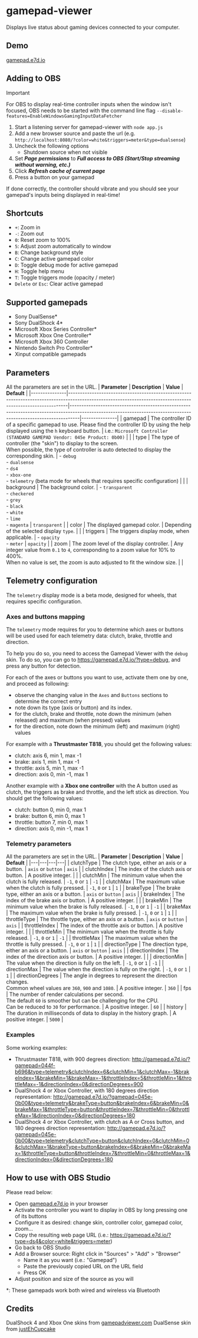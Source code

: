 # gamepad-viewer

Displays live status about gaming devices connected to your computer.

## Demo

[gamepad.e7d.io](https://gamepad.e7d.io/)

## Adding to OBS

> [!IMPORTANT]
> For OBS to display real-time controller inputs when the window isn't focused, OBS needs to be started with the command line flag `--disable-features=EnableWindowsGamingInputDataFetcher`

1. Start a listening server for gamepad-viewer with `node app.js`
2. Add a new browser source and paste the url (e.g. `http://localhost:8080/?color=white&triggers=meter&type=dualsense`)
3. Uncheck the following options
    - Shutdown source when not visible
4. Set **_Page permissions_** to **_Full access to OBS (Start/Stop streaming without warning, etc.)_**
5. Click **_Refresh cache of current page_**
6. Press a button on your gamepad

If done correctly, the controller should vibrate and you should see your gamepad's inputs being displayed in real-time!

## Shortcuts

- `+`: Zoom in
- `-`: Zoom out
- `0`: Reset zoom to 100%
- `5`: Adjust zoom automatically to window
- `B`: Change background style
- `C`: Change active gamepad color
- `D`: Toggle debug mode for active gamepad
- `H`: Toggle help menu
- `T`: Toggle triggers mode (opacity / meter)
- `Delete` or `Esc`: Clear active gamepad

## Supported gamepads

- Sony DualSense\*
- Sony DualShock 4\*
- Microsoft Xbox Series Controller\*
- Microsoft Xbox One Controller\*
- Microsoft Xbox 360 Controller
- Nintendo Switch Pro Controller\*
- Xinput compatible gamepads

## Parameters

All the parameters are set in the URL.
| **Parameter** | **Description** | **Value** | **Default** |
|---------------|------------------------------------------------------------------------------------------------------------------------------------------------------------|----------------------------------------------------------------------------------------------------------------------------------------------------------------|---------------|
| gamepad | The controller ID of a specific gamepad to use. Please find the controller ID by using the help displayed using the `h` keyboard button. | i.e.: `Microsoft Controller (STANDARD GAMEPAD Vendor: 045e Product: 0b00)` | |
| type | The type of controller (the "skin") to display to the screen.<br>When possible, the type of controller is auto detected to display the corresponding skin. | - `debug`<br>- `dualsense`<br>- `ds4`<br>- `xbox-one`<br>- `telemetry` (beta mode for wheels that requires specific configuration) | |
| background | The background color. | - `transparent`<br>- `checkered`<br>- `grey`<br>- `black`<br>- `white`<br>- `lime`<br>- `magenta` | `transparent` |
| color | The displayed gamepad color. | Depending of the selected display `type`. | |
| triggers | The triggers display mode, when applicable. | - `opacity`<br>- `meter` | `opacity` |
| zoom | The zoom level of the display controller. | Any integer value from `0.1` to `4`, corresponding to a zoom value for 10% to 400%.<br>When no value is set, the zoom is auto adjusted to fit the window size. | |

## Telemetry configuration

The `telemetry` display mode is a beta mode, designed for wheels, that requires specific configuration.

### Axes and buttons mapping

The `telemetry` mode requires for you to determine which axes or buttons will be used used for each telemetry data: clutch, brake, throttle and direction.

To help you do so, you need to access the Gamepad Viewer with the `debug` skin. To do so, you can go to https://gamepad.e7d.io/?type=debug, and press any button for detection.

For each of the axes or buttons you want to use, activate them one by one, and proceed as following:

- observe the changing value in the `Axes` and `Buttons` sections to determine the correct entry
- note down its type (axis or button) and its index.
- for the clutch, brake and throttle, note down the minimum (when released) and maximum (when pressed) values
- for the direction, note down the minimum (left) and maximum (right) values

For example with a **Thrustmaster T818**, you should get the following values:

- clutch: axis 6, min 1, max -1
- brake: axis 1, min 1, max -1
- throttle: axis 5, min 1, max -1
- direction: axis 0, min -1, max 1

Another example with a **Xbox one controller** with the A button used as clutch, the triggers as brake and throttle, and the left stick as direction. You should get the following values:

- clutch: button 0, min 0, max 1
- brake: button 6, min 0, max 1
- throttle: button 7, min 0, max 1
- direction: axis 0, min -1, max 1

### Telemetry parameters

All the parameters are set in the URL.
| **Parameter** | **Description** | **Value** | **Default** |
|---|---|---|---|
| clutchType | The clutch type, either an axis or a button. | `axis` or `button` | `axis` |
| clutchIndex | The index of the clutch axis or button. | A positive integer. | |
| clutchMin | The minimum value when the clutch is fully released. | `-1`, `0` or `1` | `-1` |
| clutchMax | The maximum value when the clutch is fully pressed. | `-1`, `0` or `1` | `1` |
| brakeType | The brake type, either an axis or a button. | `axis` or `button` | `axis` |
| brakeIndex | The index of the brake axis or button. | A positive integer. | |
| brakeMin | The minimum value when the brake is fully released. | `-1`, `0` or `1` | `-1` |
| brakeMax | The maximum value when the brake is fully pressed. | `-1`, `0` or `1` | `1` |
| throttleType | The throttle type, either an axis or a button. | `axis` or `button` | `axis` |
| throttleIndex | The index of the throttle axis or button. | A positive integer. | |
| throttleMin | The minimum value when the throttle is fully released. | `-1`, `0` or `1` | `-1` |
| throttleMax | The maximum value when the throttle is fully pressed. | `-1`, `0` or `1` | `1` |
| directionType | The direction type, either an axis or a button. | `axis` or `button` | `axis` |
| directionIndex | The index of the direction axis or button. | A positive integer. | |
| directionMin | The value when the direction is fully on the left. | `-1`, `0` or `1` | `-1` |
| directionMax | The value when the direction is fully on the right. | `-1`, `0` or `1` | `1` |
| directionDegrees | The angle in degrees to represent the direction changes.<br>Common wheel values are `360`, `900` and `1080`. | A positive integer. | `360` |
| fps | The number of render calculations per second.<br>The default `60` is smoother but can be challenging for the CPU.<br>Can be reduced to `30` for performance. | A positive integer. | `60` |
| history | The duration in milliseconds of data to display in the history graph. | A positive integer. | `5000` |

### Examples

Some working examples:

- Thrustmaster T818, with 900 degrees direction: http://gamepad.e7d.io/?gamepad=044f-b696&type=telemetry&clutchIndex=6&clutchMin=1&clutchMax=-1&brakeIndex=1&brakeMin=1&brakeMax=-1&throttleIndex=5&throttleMin=1&throttleMax=-1&directionIndex=0&directionDegrees=900
- DualShock 4 or Xbox Controller, with 180 degrees direction representation: http://gamepad.e7d.io/?gamepad=045e-0b00&type=telemetry&brakeType=button&brakeIndex=6&brakeMin=0&brakeMax=1&throttleType=button&throttleIndex=7&throttleMin=0&throttleMax=1&directionIndex=0&directionDegrees=180
- DualShock 4 or Xbox Controller, with clutch as A or Cross button, and 180 degrees direction representation: http://gamepad.e7d.io/?gamepad=045e-0b00&type=telemetry&clutchType=button&clutchIndex=0&clutchMin=0&clutchMax=1&brakeType=button&brakeIndex=6&brakeMin=0&brakeMax=1&throttleType=button&throttleIndex=7&throttleMin=0&throttleMax=1&directionIndex=0&directionDegrees=180

## How to use with OBS Studio

Please read below:

- Open [gamepad.e7d.io](https://gamepad.e7d.io/) in your browser
- Activate the controller you want to display in OBS by long pressing one of its buttons
- Configure it as desired: change skin, controller color, gamepad color, zoom...
- Copy the resulting web page URL (i.e.: https://gamepad.e7d.io/?type=ds4&color=white&triggers=meter)
- Go back to OBS Studio
- Add a Browser source: Right click in "Sources" > "Add" > "Browser"
    - Name it as you want (i.e.: "Gamepad")
    - Paste the previously copied URL on the URL field
    - Press OK
- Adjust position and size of the source as you will

\*: These gamepads work both wired and wireless via Bluetooth

## Credits

DualShock 4 and Xbox One skins from [gamepadviewer.com](https://gamepadviewer.com/)
DualSense skin from [justEhCupcake](https://github.com/justEhCupcake/justEhCupcake.github.io/tree/main/PS5_Display_Pics)

